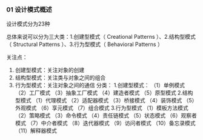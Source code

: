 ### 01 设计模式概述

设计模式分为23种

总体来说可以分为三大类：1.创建型模式（ Creational Patterns ）、2.结构型模式（ Structural Patterns ）、3.行为型模式（ Behavioral Patterns ）

关注点：

1. 创建型模式：关注对象的创建
2. 结构型模式：关注类与对象之间的组合
3. 行为型模式：关注对象之间的通信
分类：
1.创建型模式：
（1）单例模式
（2）工厂模式
（3）抽象工厂模式
（4）建造者模式
（5）原型模式
2.结构型模式
（1）代理模式
（2）适配器模式
（3）桥接模式
（4）装饰模式
（5）外观模式
（6）享元模式
（7）组合模式
3.行为型模式
（1）模板方法模式
（2）策略模式
（3）命令模式
（4）责任链模式
（5）状态模式
（6）观察者模式
（7）中介者模式
（8）迭代器模式
（9）访问者模式
（10）备忘录模式
（11）解释器模式